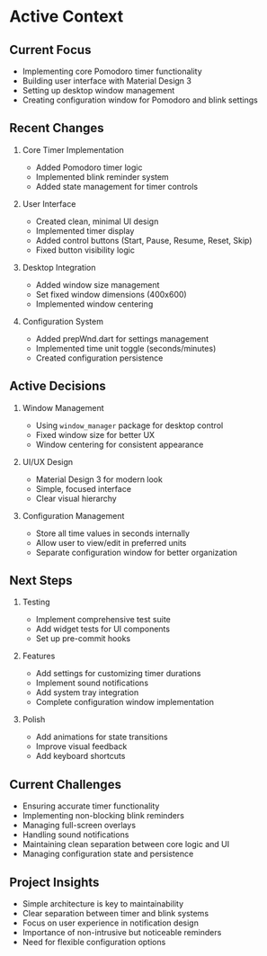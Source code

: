 # Active Context

## Current Focus
- Implementing core Pomodoro timer functionality
- Building user interface with Material Design 3
- Setting up desktop window management
- Creating configuration window for Pomodoro and blink settings

## Recent Changes
1. Core Timer Implementation
   - Added Pomodoro timer logic
   - Implemented blink reminder system
   - Added state management for timer controls

2. User Interface
   - Created clean, minimal UI design
   - Implemented timer display
   - Added control buttons (Start, Pause, Resume, Reset, Skip)
   - Fixed button visibility logic

3. Desktop Integration
   - Added window size management
   - Set fixed window dimensions (400x600)
   - Implemented window centering

4. Configuration System
   - Added prepWnd.dart for settings management
   - Implemented time unit toggle (seconds/minutes)
   - Created configuration persistence

## Active Decisions
1. Window Management
   - Using `window_manager` package for desktop control
   - Fixed window size for better UX
   - Window centering for consistent appearance

2. UI/UX Design
   - Material Design 3 for modern look
   - Simple, focused interface
   - Clear visual hierarchy

3. Configuration Management
   - Store all time values in seconds internally
   - Allow user to view/edit in preferred units
   - Separate configuration window for better organization

## Next Steps
1. Testing
   - Implement comprehensive test suite
   - Add widget tests for UI components
   - Set up pre-commit hooks

2. Features
   - Add settings for customizing timer durations
   - Implement sound notifications
   - Add system tray integration
   - Complete configuration window implementation

3. Polish
   - Add animations for state transitions
   - Improve visual feedback
   - Add keyboard shortcuts

## Current Challenges
- Ensuring accurate timer functionality
- Implementing non-blocking blink reminders
- Managing full-screen overlays
- Handling sound notifications
- Maintaining clean separation between core logic and UI
- Managing configuration state and persistence

## Project Insights
- Simple architecture is key to maintainability
- Clear separation between timer and blink systems
- Focus on user experience in notification design
- Importance of non-intrusive but noticeable reminders
- Need for flexible configuration options 